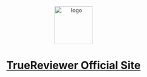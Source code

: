 <div align="center"> 
  
  <img src="https://github.com/user-attachments/assets/a0a9f603-c269-41b2-aa4c-740ec34edcd7" alt="logo" width="100">
  
  # [TrueReviewer Official Site](https://truereviewer.netlify.app)
  
</div>
